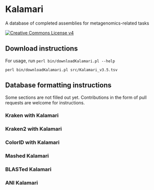 # Kalamari
A database of completed assemblies for metagenomics-related tasks

[![Creative Commons License v4](https://licensebuttons.net/l/by-sa/4.0/88x31.png)](LICENSE.md)

## Download instructions

For usage, run `perl bin/downloadKalamari.pl --help`

    perl bin/downloadKalamari.pl src/Kalamari_v3.5.tsv

## Database formatting instructions

Some sections are not filled out yet.  Contributions in the form of pull requests are welcome for instructions.

### Kraken with Kalamari

### Kraken2 with Kalamari

### ColorID with Kalamari

### Mashed Kalamari

### BLASTed Kalamari

### ANI Kalamari
